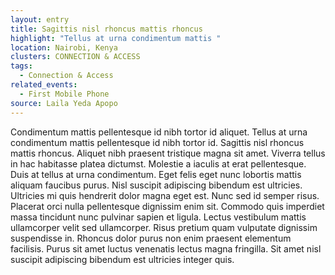 ```yaml
---
layout: entry
title: Sagittis nisl rhoncus mattis rhoncus
highlight: "Tellus at urna condimentum mattis "
location: Nairobi, Kenya
clusters: CONNECTION & ACCESS
tags:
  - Connection & Access
related_events:
  - First Mobile Phone
source: Laila Yeda Apopo
---
```

Condimentum mattis pellentesque id nibh tortor id aliquet. Tellus at urna condimentum mattis pellentesque id nibh tortor id. Sagittis nisl rhoncus mattis rhoncus. Aliquet nibh praesent tristique magna sit amet. Viverra tellus in hac habitasse platea dictumst. Molestie a iaculis at erat pellentesque. Duis at tellus at urna condimentum. Eget felis eget nunc lobortis mattis aliquam faucibus purus. Nisl suscipit adipiscing bibendum est ultricies. Ultricies mi quis hendrerit dolor magna eget est. Nunc sed id semper risus. Placerat orci nulla pellentesque dignissim enim sit. Commodo quis imperdiet massa tincidunt nunc pulvinar sapien et ligula. Lectus vestibulum mattis ullamcorper velit sed ullamcorper. Risus pretium quam vulputate dignissim suspendisse in. Rhoncus dolor purus non enim praesent elementum facilisis. Purus sit amet luctus venenatis lectus magna fringilla. Sit amet nisl suscipit adipiscing bibendum est ultricies integer quis.